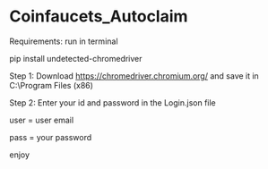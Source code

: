 # Coinfaucets_Autoclaim

Requirements:
run in terminal

pip install undetected-chromedriver


Step 1:  Download https://chromedriver.chromium.org/ and save it in C:\Program Files (x86)

Step 2:
Enter your id and password in the Login.json file

user = user email

pass = your password



enjoy


